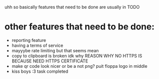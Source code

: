 uhh so basically features that need to be done are usually in TODO

# other features that need to be done:
  * reporting feature
  * having a terms of service
  * mayyybe rate limiting but that seems mean
  * copy to clipboard is broken idk why REASON WHY NO HTTPS IS BECAUSE NEED HTTPS CERTIFICATE
  * make qr code look nicer or be a not png? puit floppa logo in middle
  * kiss boys :3 task completed
